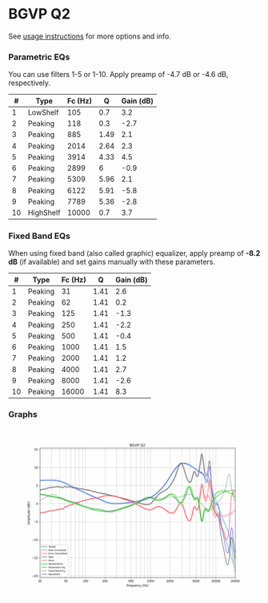 # BGVP Q2
See [usage instructions](https://github.com/jaakkopasanen/AutoEq#usage) for more options and info.

### Parametric EQs
You can use filters 1-5 or 1-10. Apply preamp of -4.7 dB or -4.6 dB, respectively.

|   # | Type      |   Fc (Hz) |    Q |   Gain (dB) |
|-----|-----------|-----------|------|-------------|
|   1 | LowShelf  |       105 | 0.7  |         3.2 |
|   2 | Peaking   |       118 | 0.3  |        -2.7 |
|   3 | Peaking   |       885 | 1.49 |         2.1 |
|   4 | Peaking   |      2014 | 2.64 |         2.3 |
|   5 | Peaking   |      3914 | 4.33 |         4.5 |
|   6 | Peaking   |      2899 | 6    |        -0.9 |
|   7 | Peaking   |      5309 | 5.96 |         2.1 |
|   8 | Peaking   |      6122 | 5.91 |        -5.8 |
|   9 | Peaking   |      7789 | 5.36 |        -2.8 |
|  10 | HighShelf |     10000 | 0.7  |         3.7 |

### Fixed Band EQs
When using fixed band (also called graphic) equalizer, apply preamp of **-8.2 dB** (if available) and set gains manually with these parameters.

|   # | Type    |   Fc (Hz) |    Q |   Gain (dB) |
|-----|---------|-----------|------|-------------|
|   1 | Peaking |        31 | 1.41 |         2.6 |
|   2 | Peaking |        62 | 1.41 |         0.2 |
|   3 | Peaking |       125 | 1.41 |        -1.3 |
|   4 | Peaking |       250 | 1.41 |        -2.2 |
|   5 | Peaking |       500 | 1.41 |        -0.4 |
|   6 | Peaking |      1000 | 1.41 |         1.5 |
|   7 | Peaking |      2000 | 1.41 |         1.2 |
|   8 | Peaking |      4000 | 1.41 |         2.7 |
|   9 | Peaking |      8000 | 1.41 |        -2.6 |
|  10 | Peaking |     16000 | 1.41 |         8.3 |

### Graphs
![](./BGVP%20Q2.png)
